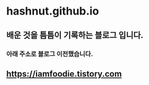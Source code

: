 # hashnut.github.io

## 배운 것을 틈틈이 기록하는 블로그 입니다.

### 아래 주소로 블로그 이전했습니다.

## https://iamfoodie.tistory.com 
